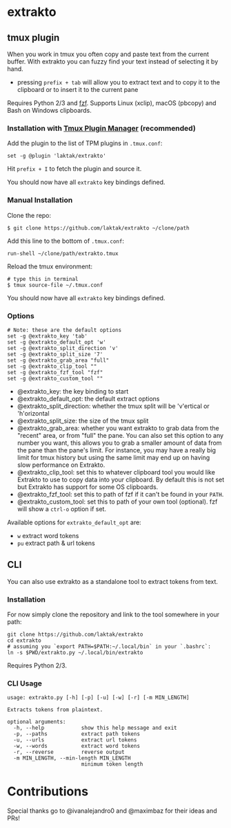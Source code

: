 
# extrakto

## tmux plugin

When you work in tmux you often copy and paste text from the current buffer. With extrakto you can fuzzy find your text instead of selecting it by hand.

- pressing `prefix + tab` will allow you to extract text and to copy it to the clipboard or to insert it to the current pane

Requires Python 2/3 and [fzf](https://github.com/junegunn/fzf). Supports Linux (xclip), macOS (pbcopy) and Bash on Windows clipboards.

### Installation with [Tmux Plugin Manager](https://github.com/tmux-plugins/tpm) (recommended)

Add the plugin to the list of TPM plugins in `.tmux.conf`:

    set -g @plugin 'laktak/extrakto'

Hit `prefix + I` to fetch the plugin and source it.

You should now have all `extrakto` key bindings defined.

### Manual Installation

Clone the repo:

    $ git clone https://github.com/laktak/extrakto ~/clone/path

Add this line to the bottom of `.tmux.conf`:

    run-shell ~/clone/path/extrakto.tmux

Reload the tmux environment:

    # type this in terminal
    $ tmux source-file ~/.tmux.conf

You should now have all `extrakto` key bindings defined.

### Options

```
# Note: these are the default options
set -g @extrakto_key 'tab'
set -g @extrakto_default_opt 'w'
set -g @extrakto_split_direction 'v'
set -g @extrakto_split_size '7'
set -g @extrakto_grab_area "full"
set -g @extrakto_clip_tool ""
set -g @extrakto_fzf_tool "fzf"
set -g @extrakto_custom_tool ""
```
- @extrakto_key: the key binding to start
- @extrakto_default_opt: the default extract options
- @extrakto_split_direction: whether the tmux split will be 'v'ertical or 'h'orizontal
- @extrakto_split_size: the size of the tmux split
- @extrakto_grab_area: whether you want extrakto to grab data from the "recent" area, or from "full" the pane. You can also set this option to any number you want, this allows you to grab a smaller amount of data from the pane than the pane's limit. For instance, you may have a really big limit for tmux history but using the same limit may end up on having slow performance on Extrakto.
- @extrakto_clip_tool: set this to whatever clipboard tool you would like Extrakto to use to copy data into your clipboard. By default this is not set but Extrakto has support for some OS clipboards.
- @extrakto_fzf_tool: set this to path of fzf if it can't be found in your `PATH`.
- @extrakto_custom_tool: set this to path of your own tool (optional). fzf will show a `ctrl-o` option if set.

Available options for `extrakto_default_opt` are:
- `w`  extract word tokens
- `pu` extract path & url tokens

## CLI

You can also use extrakto as a standalone tool to extract tokens from text.

### Installation

For now simply clone the repository and link to the tool somewhere in your path:

```
git clone https://github.com/laktak/extrakto
cd extrakto
# assuming you `export PATH=$PATH:~/.local/bin` in your `.bashrc`:
ln -s $PWD/extrakto.py ~/.local/bin/extrakto
```

Requires Python 2/3.

### CLI Usage

```
usage: extrakto.py [-h] [-p] [-u] [-w] [-r] [-m MIN_LENGTH]

Extracts tokens from plaintext.

optional arguments:
  -h, --help            show this help message and exit
  -p, --paths           extract path tokens
  -u, --urls            extract url tokens
  -w, --words           extract word tokens
  -r, --reverse         reverse output
  -m MIN_LENGTH, --min-length MIN_LENGTH
                        minimum token length
```

# Contributions

Special thanks go to @ivanalejandro0 and @maximbaz for their ideas and PRs!
